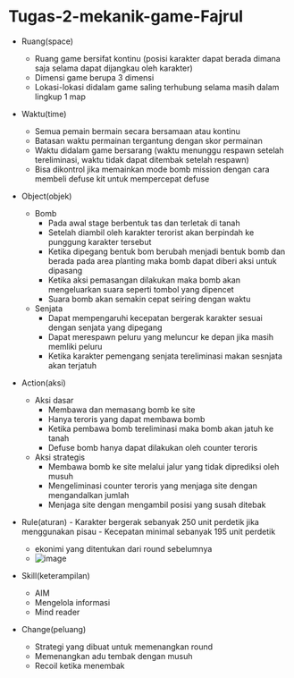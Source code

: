 # Tugas-2-mekanik-game-Fajrul

- Ruang(space) 
	- Ruang game bersifat kontinu (posisi karakter dapat berada dimana saja selama dapat dijangkau oleh karakter)
	- Dimensi game berupa 3 dimensi
	- Lokasi-lokasi didalam game saling terhubung selama masih dalam lingkup 1 map
- Waktu(time)
	- Semua pemain bermain secara bersamaan atau kontinu
	- Batasan waktu permainan tergantung dengan skor permainan
	- Waktu didalam game bersarang (waktu menunggu respawn setelah tereliminasi, waktu tidak dapat ditembak setelah respawn)
	- Bisa dikontrol jika memainkan mode bomb mission dengan cara membeli defuse kit untuk mempercepat defuse

- Object(objek)
	- Bomb
		- Pada awal stage berbentuk tas dan terletak di tanah
		- Setelah diambil oleh karakter terorist akan berpindah ke punggung karakter tersebut
		- Ketika dipegang bentuk bom berubah menjadi bentuk bomb dan berada pada area planting maka bomb dapat diberi aksi untuk dipasang
		- Ketika aksi pemasangan dilakukan maka bomb akan mengeluarkan suara seperti tombol yang dipencet
		- Suara bomb akan semakin cepat seiring dengan waktu
	- Senjata
		- Dapat mempengaruhi kecepatan bergerak karakter sesuai dengan senjata yang dipegang
		- Dapat merespawn peluru yang meluncur ke depan jika masih memliki peluru
		- Ketika karakter pemengang senjata tereliminasi makan sesnjata akan terjatuh
- Action(aksi)
	- Aksi dasar
		- Membawa dan memasang bomb ke site 
		- Hanya teroris yang dapat membawa bomb
		- Ketika pembawa bomb tereliminasi maka bomb akan jatuh ke tanah
		- Defuse bomb hanya dapat dilakukan oleh counter teroris
	- Aksi strategis
		- Membawa bomb ke site melalui jalur yang tidak diprediksi oleh musuh
		- Mengeliminasi counter teroris yang menjaga site dengan mengandalkan jumlah
		- Menjaga site dengan mengambil posisi yang susah ditebak
- Rule(aturan)
		- Karakter bergerak sebanyak 250 unit perdetik jika menggunakan pisau
		- Kecepatan minimal sebanyak 195 unit perdetik
    - ekonimi yang ditentukan dari round sebelumnya
    - ![image](https://user-images.githubusercontent.com/38638257/223932618-8f6ece96-1ed7-407f-82d0-b0481becd2b7.png)

- Skill(keterampilan)
	- AIM
	- Mengelola informasi
	- Mind reader
- Change(peluang) 
	- Strategi yang dibuat untuk memenangkan round
	- Memenangkan adu tembak dengan musuh
  - Recoil ketika menembak
